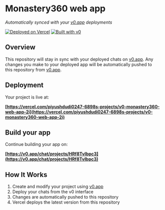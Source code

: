 # Monastery360 web app

*Automatically synced with your [v0.app](https://v0.app) deployments*

[![Deployed on Vercel](https://img.shields.io/badge/Deployed%20on-Vercel-black?style=for-the-badge&logo=vercel)](https://vercel.com/piyushdudi0247-6898s-projects/v0-monastery360-web-app-2i)
[![Built with v0](https://img.shields.io/badge/Built%20with-v0.app-black?style=for-the-badge)](https://v0.app/chat/projects/HRf8TvIbpc3)

## Overview

This repository will stay in sync with your deployed chats on [v0.app](https://v0.app).
Any changes you make to your deployed app will be automatically pushed to this repository from [v0.app](https://v0.app).

## Deployment

Your project is live at:

**[https://vercel.com/piyushdudi0247-6898s-projects/v0-monastery360-web-app-2i](https://vercel.com/piyushdudi0247-6898s-projects/v0-monastery360-web-app-2i)**

## Build your app

Continue building your app on:

**[https://v0.app/chat/projects/HRf8TvIbpc3](https://v0.app/chat/projects/HRf8TvIbpc3)**

## How It Works

1. Create and modify your project using [v0.app](https://v0.app)
2. Deploy your chats from the v0 interface
3. Changes are automatically pushed to this repository
4. Vercel deploys the latest version from this repository